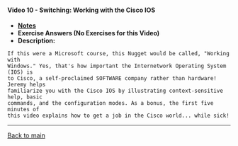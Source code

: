 #### Video 10 - Switching: Working with the Cisco IOS

- **[Notes](notes.md)**
- **Exercise Answers (No Exercises for this Video)**
- **Description:**

```
If this were a Microsoft course, this Nugget would be called, "Working with 
Windows." Yes, that's how important the Internetwork Operating System (IOS) is 
to Cisco, a self-proclaimed SOFTWARE company rather than hardware! Jeremy helps 
familiarize you with the Cisco IOS by illustrating context-sensitive help, basic 
commands, and the configuration modes. As a bonus, the first five minutes of 
this video explains how to get a job in the Cisco world... while sick!
```

---
 
[Back to main](https://github.com/rot0xd/CBTNuggets/blob/master/CCNA/ICND-1/README.md)

